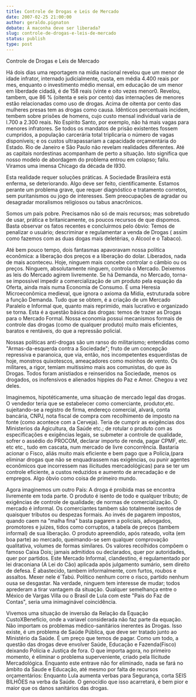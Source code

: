 ```yaml
---
title: Controle de Drogas e Leis de Mercado
date: 2007-02-25 21:00:00
author: geraldo.pignaton
debate: A maconha deve ser liberada?
slug: controle-de-drogas-e-leis-de-mercado
status: publish 
type: post
---
```


Controle de Drogas e Leis de Mercado  

  

 Há dois dias uma reportagem na mídia nacional revelou que um menor de idade infrator, internado judicialmente, custa, em média 4.400 reais por mes, enquanto o investimento médio mensal, em educação de um menor em liberdade cidadã, é de 158 reais (vinte e oito vezes menor0. Revelou, tambem, que 86 % (oitenta e seis por cento) das internações de menores estão relacionadas como uso de drogas. Acima de oitenta por cento das mulheres presas tem as drogas como causa. Idênticos percentuais incidem, tembem sobre prisões de homens, cujo custo mensal individual varia de l.700 a 2.300 reais. No Espírito Santo, por exemplo, não há mais vagas para menores infratores. Se todos os mandatos de prisão existentes fossem cumpridos, a população carcerária total triplicaria o número de vagas disponíveis; e os custos ultrapassariam a capacidade orçamentária do Estado. Rio de Janeiro e São Paulo não revelam realidades diferentes. Até as capitais nordestinas acompanham de perto a situação. Isto significa que nosso modelo de abordagem do problema entrou em colapso; faliu. Viramos uma imensa Chicago da década de l930.   

Esta realidade requer soluções práticas. A Sociedade Brasileira está enferma, se deteriorando. Algo deve ser feito, cientificamente. Estamos perante um problema grave, que requer diagnóstico e tratamento corretos, sem puritanismos ou jogo de interesses. Sem preocupações de agradar ou desagradar moralismos religiosos ou tabus anacrônicos.   

 Somos um país pobre. Precisamos não só de mais recursos; mas sobretudo de usar, prática e britanicamente, os poucos recursos de que dispomos. Basta observar os fatos recentes e concluirmos pelo óbvio: Temos de penalizar o usuário; descriminar e regulamentar a venda de Drogas ( assim como fazemos com as duas dogas mais deletérias, o Alcool e o Tabaco).   

 Até bem pouco tempo, dois fantasmas apavoravam nossa política econômica: a liberação dos preços e a liberação do dolar. Liberados, nada de mais aconteceu. Hoje, ninguem mais concebe controlar o câmbio ou os preços. Ninguem, absolutamente ninguem, controla o Mercado. Deixemos as leis do Mercado agirem livremente. Se há Demanda, no Mercado, torna-se impossivel impedir a comercialização de um produto pela equação da Oferta, ainda mais numa Economia de Consumo. É uma Heresia Microeconômica medieval, que ignora o axioma da Mídia, estruturada sobre a função Demanda. Tudo que se obtem, é a criação de um Mercado Paralelo e Informal que, quanto mais reprimido, mais lucrativo e organizado se torna. Esta é a questão básica das drogas: temos de trazer as Drogas para o Mercado Formal. Nossa economia possui mecanismos formais de controle das drogas (como de qualquer produto) muito mais eficientes, baratos e rentáveis, do que a repressão policial.   

Nossas políticas anti-drogas são um ranso do militarismo; entendidas como "Armas-da-esquerda contra a Sociedade"; fruto de um concepção repressiva e paranoica, que via, então, nos incompetentes esquerdistas de hoje, monstros quixotescos, ameaçadores como moinhos de vento. Os militares, a rigor, temiam muitissimo mais aos comunistas, do que às Drogas. Todos foram anistiados e reinseridos na Sociedade, menos os drogados, os inofensivos e alienados hippies do Paz e Amor. Chegou a vez deles.  

 Imaginemos, hipotéticamente, uma situação de mercado legal das drogas. O vendedor teria que se estabelecer como comerciante, produtor,etc. sujeitando-se a registro de firma, endereço comercial, alvará, conta bancária, CNPJ, nota fiscal de compra com recolhimento de imposto na fonte (como acontece com a Cerveja). Teria de cumprir as exigências dos Ministerios da Agicultura, da Saúde etc.; de rotular o produto com as especificações e exigências legais, se submeter a controle de qualidade, sofrer o assédio do PROCOM, declarar importo de renda, pagar CPMF, etc. etc etc., tudo em cascata, num mercado de livre concorrência. Bastaria acionar o Fisco, aliás muito mais eficiente e bem pago que a Polícia,(para eliminar drogas que não se enquadrassem nas exigências, ou punir agentes econômicos que incorressem nas ilicitudes mercadológicas) para se ter um controle eficiente, a custos reduzidos e aumento de arrecadação e de empregos. Algo óbvio como coisa de primeiro mundo.  

Agora imaginemos um outro País: A droga é proibida mas se encontra livremente em toda parte. O produto é isento de todo e qualquer tributo; de exigências de controle de qualidade; de normas de comercialização. O mercado é informal. Os comerciantes tambem são totalmente isentos de quaisquer tributos ou despezas formais. Ao invés de pagarem impostos, quando caem na "malha fina" basta pagarem a policiais, advogados, promotores e juizes, tidos como corruptos, a tabela de preços (tambem informal) de sua liberação. O produto apreendido, após rateado, volta (em boa parte) ao mercado, queimando-se sem qualquer comprovação qualitativa, volumes de formas similares. Os valores recolhidos compõem o famoso Caixa Dois; jamais admitidos ou declarados, quer por autoridades, quer por partidos. Este Mercado Informal, clandestino, é regulamentado por lei draconiana (A Lei do Cão) aplicada após julgamento sumário, sem direito de defesa. É abastecido, tambem informalmente, com furtos, roubos e assaltos. Mexer nele é´Tabú. Político nenhum corre o risco, partido nenhum ousa se desgastar. Na verdade, ninguem tem interesse de mudar; todos aprederam a tirar vantagem da situação. Qualquer semelhança entre o México de Vargas Villa ou o Brasil de Lula com este "Pais do Faz de Contas", seria uma inimaginável coincidência.  

Vivemos uma situação de inversão da Relação da Equação CustoXBenefício, onde a variavel considerada não faz parte da equação. Não importam os problemas médico-sanitários inerentes às Drogas. Isso existe, é um problema de Saúde Pública, que deve ser tratado junto ao Ministério da Saúde. É um preço que temos de pagar. Como um todo, a questão das drogas deve envolver Saúde, Educação e Fazenda(Fisco) deixando Polícia e Justiça de fora. O que importa agora, no primeiro momento, é eliminar o problema superveniente, criado pela Ilicitude Mercadológica. Enquanto este entrave não for eliminado, nada se fará no âmbito da Saude e Educação, até mesmo por falta de recursos orçamentários: Enquanto Lula aumenta verbas para Segurança, corta SEIS BILHÕES na verba da Saúde. O genocídio que isso acarretará, é bem pior e maior que os danos sanitários das drogas.
